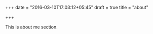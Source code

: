 +++
date = "2016-03-10T17:03:12+05:45"
draft = true
title = "about"

+++

This is about me section.
